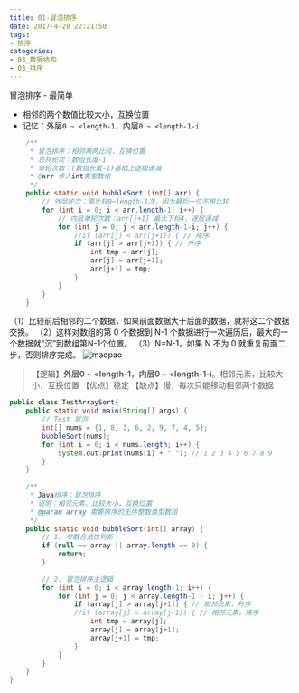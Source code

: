 ```yaml
---
title: 01-冒泡排序
date: 2017-4-28 22:21:50
tags:
- 排序
categories: 
- 03_数据结构
- 03_排序
---
```


冒泡排序 - 最简单

- 相邻的两个数值比较大小，互换位置
- 记忆：外层`0 ~ <length-1`，内层`0 ~ <length-1-i`



```java
    /**
     * 冒泡排序：相邻两两比较，互换位置
     * 总共轮次：数组长度-1
     * 单轮次数：(数组长度-1)基础上逐级递减
     * @arr 传入int类型数组
     */
    public static void bubbleSort (int[] arr) {
        // 外层轮次：需比较0~length-1次，因为最后一位不用比较
        for (int i = 0; i < arr.length-1; i++) {
            // 内层单轮次数：arr[j+1] 最大下标4，逐层递减
            for (int j = 0; j < arr.length-1-i; j++) {
                //if (arr[j] < arr[j+1]) { // 降序
                if (arr[j] > arr[j+1]) { // 升序
                    int tmp = arr[j];
                    arr[j] = arr[j+1];
                    arr[j+1] = tmp;
                }
            }
        }
    }
```

（1）比较前后相邻的二个数据，如果前面数据大于后面的数据，就将这二个数据交换。
（2）这样对数组的第 0 个数据到 N-1 个数据进行一次遍历后，最大的一个数据就“沉”到数组第N-1个位置。
（3）N=N-1，如果 N 不为 0 就重复前面二步，否则排序完成。
![maopao](https://jy-imgs.oss-cn-beijing.aliyuncs.com/img/20230316141233.gif)

>【逻辑】**外层0 ~ <length-1，内层0 ~ <length-1-i**。相邻元素，比较大小，互换位置
>【优点】稳定
>【缺点】慢，每次只能移动相邻两个数据
```java
public class TestArraySort{
	public static void main(String[] args) {
		// Test 冒泡
		int[] nums = {1, 8, 3, 6, 2, 9, 7, 4, 5};
		bubbleSort(nums);
		for (int i = 0; i < nums.length; i++) {
			System.out.print(nums[i] + " "); // 1 2 3 4 5 6 7 8 9
		}
	}
	
	/**
	 * Java排序：冒泡排序
	 * 说明：相邻元素，比较大小，互换位置
	 * @param array 需要排序的无序整数类型数组
	 */
	public static void bubbleSort(int[] array) {
		// 1. 参数合法性判断
		if (null == array || array.length == 0) {
			return;
		}
		
		// 2. 冒泡排序主逻辑
		for (int i = 0; i < array.length-1; i++) {
			for (int j = 0; j < array.length-1 - i; j++) {
				if (array[j] > array[j+1]) { // 相邻元素，升序
				//if (array[j] < array[j+1]) { // 相邻元素，降序
					int tmp = array[j];
					array[j] = array[j+1];
					array[j+1] = tmp;
				}
			}
		}
	}
}
```